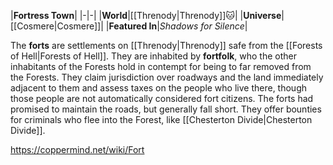 |**Fortress Town**|
|-|-|
|**World**|[[Threnody\|Threnody]]🐱︎|
|**Universe**|[[Cosmere\|Cosmere]]|
|**Featured In**|*Shadows for Silence*|

The **forts** are settlements on [[Threnody\|Threnody]] safe from the [[Forests of Hell\|Forests of Hell]]. They are inhabited by **fortfolk**, who the other inhabitants of the Forests hold in contempt for being to far removed from the Forests. They claim jurisdiction over roadways and the land immediately adjacent to them and assess taxes on the people who live there, though those people are not automatically considered fort citizens. The forts had promised to maintain the roads, but generally fall short. They offer bounties for criminals who flee into the Forest, like [[Chesterton Divide\|Chesterton Divide]].



https://coppermind.net/wiki/Fort